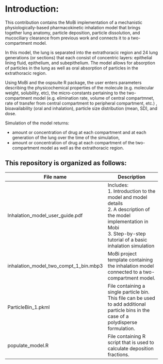 # Introduction:

This contribution contains the MoBi implementation of a mechanistic physiologically-based pharmacokinetic inhalation model that brings together lung anatomy, particle deposition, particle dissolution, and mucociliary clearance from previous work and connects it to a two-compartment model.

In this model, the lung is separated into the extrathoracic region and 24 lung generations (or sections) that each consist of concentric layers: epithelial lining fluid, epithelium, and subepithelium. The model allows for absorption of particles in the lung as well as oral absorption of particles in the extrathoracic region.

Using MoBi and the ospsuite R package, the user enters parameters describing the physicochemical properties of the molecule (e.g. molecular weight, solubility, etc), the micro-constants pertaining to the two-compartment model (e.g. elimination rate, volume of central compartmnet, rate of transfer from central compartment to peripheral compartment, etc.) ,  bioavailability (oral and inhalation), particle size distribution (mean, SD), and dose.

Simulation of the model returns:

- amount or concentration of drug at each compartment and at each generation of the lung over the time of the simulation,
- amount or concentration of drug at each compartment of the two-compartment model as well as the extrathoracic region.

## This repository is organized as follows:

| File name                            | Description                                                                                                                                                                                                                                                                                                                     |
| ------------------------------------ | ------------------------------------------------------------------------------------------------------------------------------------------------------------------------------------------------------------------------------------------------------------------------------------------------------------------------------- |
| Inhalation_model_user_guide.pdf | Includes:<br>1. Introduction to the model and model details<br>2. A description of the model implementation in Mobi<br>3. Step-by-step tutorial of a basic inhalation simulation                                                                             |
| inhalation_model_two_compt_1_bin.mbp3           | MoBi project template containing the inhalation model connected to a two-compartment model.                                                                                                                                                                                                                                 |
| ParticleBin_1.pkml                   | File containing a single particle bin. This file can be used to add additional particle bins in the case of a polydisperse formulation.                                                                                                                                                                                                                                                       |
| populate_model.R              | File containing R script that is used to calculate deposition fractions. |
